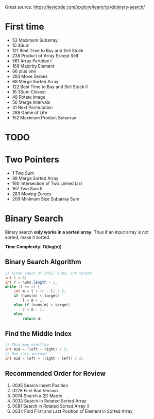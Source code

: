 Great source: https://leetcode.com/explore/learn/card/binary-search/
# First time
* 53 Maximum Subarray
* 15 3Sum
* 121 Best Time to Buy and Sell Stock
* 238 Product of Array Except Self
* 561 Array Partition I 
* 169 Majority Element
* 66 plus one
* 283 Move Zeroes
* 88 Merge Sorted Array
* 122 Best Time to Buy and Sell Stock II
* 16 3Sum Closest
* 48 Rotate Image
* 56 Merge Intervals
* 31 Next Permutation
* 289 Game of Life
* 152 Maximum Product Subarray



# TODO



# Two Pointers
* 1 Two Sum
* 88 Merge Sorted Array
* 160 Intersection of Two Linked List
* 167 Two Sum II
* 283 Moving Zeroes
* 209 Minimum Size Subarray Sum


# Binary Search
Binary search **only works in a sorted array**. Thus if an input array is not sorted, make it sorted.

**Time Complexity: O(log(n))**

## Binary Search Algorithm
```java
// Given input of int[] nums, int target
int l = 0;
int r = nums.length - 1;
while (l <= r) {
    int m = l + (r - l) / 2;
    if (nums[m] < target)
        l = m + 1;
    else if (nums[m] > target)
        r = m - 1;
    else
        return m;
```

## Find the Middle Index
```java
// This may overflow
int mid = (left + right) / 2;
// Use this instead
int mid = left + (right - left) / 2;
```

## Recommended Order for Review
1. 0035 Search Insert Position
2. 0278 First Bad Version
3. 0074	Search a 2D Matrix
4. 0033	Search in Rotated Sorted Array
5. 0081	Search in Rotated Sorted Array II
6. 0034 Find First and Last Position of Element in Sorted Array
